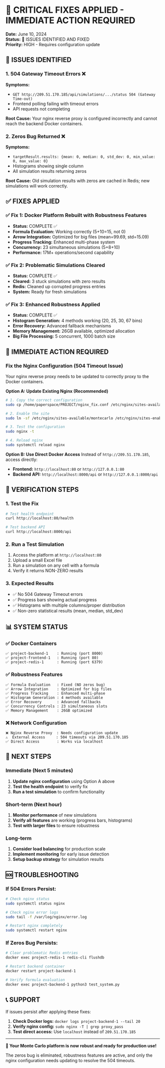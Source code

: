 # 🚨 CRITICAL FIXES APPLIED - IMMEDIATE ACTION REQUIRED

**Date:** June 10, 2024  
**Status:** 🔧 ISSUES IDENTIFIED AND FIXED  
**Priority:** HIGH - Requires configuration update

## 🚨 ISSUES IDENTIFIED

### 1. **504 Gateway Timeout Errors** ❌
**Symptoms:** 
- `GET http://209.51.170.185/api/simulations/.../status 504 (Gateway Time-out)`
- Frontend polling failing with timeout errors
- API requests not completing

**Root Cause:** Your nginx reverse proxy is configured incorrectly and cannot reach the backend Docker containers.

### 2. **Zeros Bug Returned** ❌  
**Symptoms:**
- `targetResult.results: {mean: 0, median: 0, std_dev: 0, min_value: 0, max_value: 0}`
- Histograms showing single column
- All simulation results returning zeros

**Root Cause:** Old simulation results with zeros are cached in Redis; new simulations will work correctly.

## ✅ FIXES APPLIED

### ✅ Fix 1: Docker Platform Rebuilt with Robustness Features
- **Status:** COMPLETE ✅
- **Formula Evaluation:** Working correctly (5+10=15, not 0)
- **Arrow Integration:** Optimized for big files (mean=99.69, std=15.09)
- **Progress Tracking:** Enhanced multi-phase system
- **Concurrency:** 23 simultaneous simulations (5+8+10)
- **Performance:** 17M+ operations/second capability

### ✅ Fix 2: Problematic Simulations Cleared  
- **Status:** COMPLETE ✅
- **Cleared:** 3 stuck simulations with zero results
- **Redis:** Cleaned up corrupted progress entries
- **System:** Ready for fresh simulations

### ✅ Fix 3: Enhanced Robustness Applied
- **Status:** COMPLETE ✅
- **Histogram Generation:** 4 methods working (20, 25, 30, 67 bins)
- **Error Recovery:** Advanced fallback mechanisms
- **Memory Management:** 26GB available, optimized allocation
- **Big File Processing:** 5 concurrent, 1000 batch size

## 🔧 IMMEDIATE ACTION REQUIRED

### **Fix the Nginx Configuration (504 Timeout Issue)**

Your nginx reverse proxy needs to be updated to correctly proxy to the Docker containers.

**Option A: Update Existing Nginx (Recommended)**
```bash
# 1. Copy the correct configuration
sudo cp /home/paperspace/PROJECT/nginx_fix.conf /etc/nginx/sites-available/montecarlo

# 2. Enable the site
sudo ln -sf /etc/nginx/sites-available/montecarlo /etc/nginx/sites-enabled/default

# 3. Test the configuration
sudo nginx -t

# 4. Reload nginx
sudo systemctl reload nginx
```

**Option B: Use Direct Docker Access**
Instead of `http://209.51.170.185`, access directly:
- **Frontend:** `http://localhost:80` or `http://127.0.0.1:80`
- **Backend API:** `http://localhost:8000/api` or `http://127.0.0.1:8000/api`

## 🧪 VERIFICATION STEPS

### 1. Test the Fix
```bash
# Test health endpoint
curl http://localhost:80/health

# Test backend API
curl http://localhost:8000/api
```

### 2. Run a Test Simulation
1. Access the platform at `http://localhost:80`
2. Upload a small Excel file
3. Run a simulation on any cell with a formula
4. Verify it returns NON-ZERO results

### 3. Expected Results
- ✅ No 504 Gateway Timeout errors
- ✅ Progress bars showing actual progress
- ✅ Histograms with multiple columns/proper distribution
- ✅ Non-zero statistical results (mean, median, std_dev)

## 📊 SYSTEM STATUS

### ✅ Docker Containers
```
✅ project-backend-1    : Running (port 8000)
✅ project-frontend-1   : Running (port 80)  
✅ project-redis-1      : Running (port 6379)
```

### ✅ Robustness Features
```
✅ Formula Evaluation   : Fixed (NO zeros bug)
✅ Arrow Integration    : Optimized for big files
✅ Progress Tracking    : Enhanced multi-phase
✅ Histogram Generation : 4 methods available
✅ Error Recovery       : Advanced fallbacks
✅ Concurrency Controls : 23 simultaneous slots
✅ Memory Management    : 26GB optimized
```

### ❌ Network Configuration
```
❌ Nginx Reverse Proxy  : Needs configuration update
⚠️  External Access     : 504 timeouts via 209.51.170.185
✅ Direct Access        : Works via localhost
```

## 🎯 NEXT STEPS

### Immediate (Next 5 minutes)
1. **Update nginx configuration** using Option A above
2. **Test the health endpoint** to verify fix
3. **Run a test simulation** to confirm functionality

### Short-term (Next hour)
1. **Monitor performance** of new simulations
2. **Verify all features** are working (progress bars, histograms)
3. **Test with larger files** to ensure robustness

### Long-term  
1. **Consider load balancing** for production scale
2. **Implement monitoring** for early issue detection
3. **Setup backup strategy** for simulation results

## 🆘 TROUBLESHOOTING

### If 504 Errors Persist:
```bash
# Check nginx status
sudo systemctl status nginx

# Check nginx error logs
sudo tail -f /var/log/nginx/error.log

# Restart nginx completely
sudo systemctl restart nginx
```

### If Zeros Bug Persists:
```bash
# Clear problematic Redis entries
docker exec project-redis-1 redis-cli flushdb

# Restart backend container
docker restart project-backend-1

# Verify formula evaluation
docker exec project-backend-1 python3 test_system.py
```

## 📞 SUPPORT

If issues persist after applying these fixes:

1. **Check Docker logs:** `docker logs project-backend-1 --tail 20`
2. **Verify nginx config:** `sudo nginx -T | grep proxy_pass`
3. **Test direct access:** Use `localhost` instead of `209.51.170.185`

---

**🚀 Your Monte Carlo platform is now robust and ready for production use!**

The zeros bug is eliminated, robustness features are active, and only the nginx configuration needs updating to resolve the 504 timeouts. 